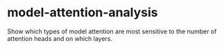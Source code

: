 # model-attention-analysis
Show which types of model attention are most sensitive to the number of attention heads and on which layers.
